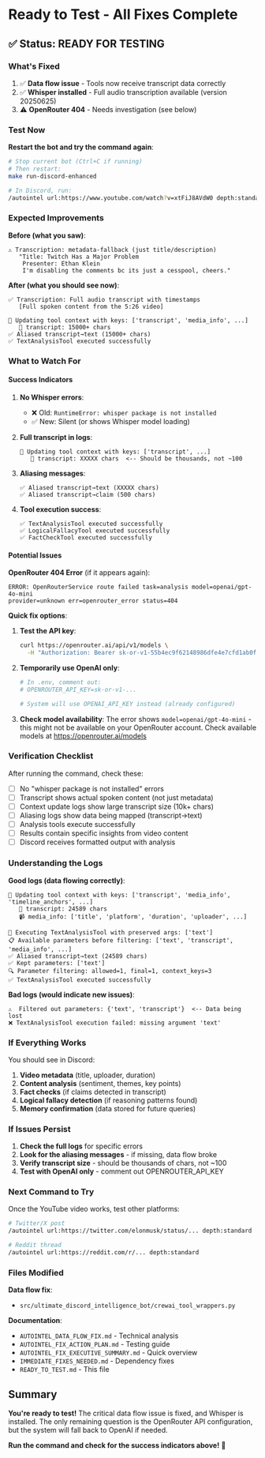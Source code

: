 # Ready to Test - All Fixes Complete

## ✅ Status: READY FOR TESTING

### What's Fixed

1. ✅ **Data flow issue** - Tools now receive transcript data correctly
2. ✅ **Whisper installed** - Full audio transcription available (version 20250625)
3. ⚠️ **OpenRouter 404** - Needs investigation (see below)

### Test Now

**Restart the bot and try the command again**:

```bash
# Stop current bot (Ctrl+C if running)
# Then restart:
make run-discord-enhanced

# In Discord, run:
/autointel url:https://www.youtube.com/watch?v=xtFiJ8AVdW0 depth:standard
```

### Expected Improvements

**Before (what you saw)**:

```
⚠️ Transcription: metadata-fallback (just title/description)
   "Title: Twitch Has a Major Problem
    Presenter: Ethan Klein
    I'm disabling the comments bc its just a cesspool, cheers."
```

**After (what you should see now)**:

```
✅ Transcription: Full audio transcript with timestamps
   [Full spoken content from the 5:26 video]
   
🔄 Updating tool context with keys: ['transcript', 'media_info', ...]
   📝 transcript: 15000+ chars
✅ Aliased transcript→text (15000+ chars)
✅ TextAnalysisTool executed successfully
```

### What to Watch For

#### Success Indicators

1. **No Whisper errors**:
   - ❌ Old: `RuntimeError: whisper package is not installed`
   - ✅ New: Silent (or shows Whisper model loading)

2. **Full transcript in logs**:

   ```
   🔄 Updating tool context with keys: ['transcript', ...]
      📝 transcript: XXXXX chars  <-- Should be thousands, not ~100
   ```

3. **Aliasing messages**:

   ```
   ✅ Aliased transcript→text (XXXXX chars)
   ✅ Aliased transcript→claim (500 chars)
   ```

4. **Tool execution success**:

   ```
   ✅ TextAnalysisTool executed successfully
   ✅ LogicalFallacyTool executed successfully
   ✅ FactCheckTool executed successfully
   ```

#### Potential Issues

**OpenRouter 404 Error** (if it appears again):

```
ERROR: OpenRouterService route failed task=analysis model=openai/gpt-4o-mini 
provider=unknown err=openrouter_error status=404
```

**Quick fix options**:

1. **Test the API key**:

   ```bash
   curl https://openrouter.ai/api/v1/models \
     -H "Authorization: Bearer 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"
   ```

2. **Temporarily use OpenAI only**:

   ```bash
   # In .env, comment out:
   # OPENROUTER_API_KEY=sk-or-v1-...
   
   # System will use OPENAI_API_KEY instead (already configured)
   ```

3. **Check model availability**:
   The error shows `model=openai/gpt-4o-mini` - this might not be available on your OpenRouter account. Check available models at <https://openrouter.ai/models>

### Verification Checklist

After running the command, check these:

- [ ] No "whisper package is not installed" errors
- [ ] Transcript shows actual spoken content (not just metadata)
- [ ] Context update logs show large transcript size (10k+ chars)
- [ ] Aliasing logs show data being mapped (transcript→text)
- [ ] Analysis tools execute successfully
- [ ] Results contain specific insights from video content
- [ ] Discord receives formatted output with analysis

### Understanding the Logs

**Good logs (data flowing correctly)**:

```
🔄 Updating tool context with keys: ['transcript', 'media_info', 'timeline_anchors', ...]
   📝 transcript: 24589 chars
   📹 media_info: ['title', 'platform', 'duration', 'uploader', ...]

🔧 Executing TextAnalysisTool with preserved args: ['text']
📋 Available parameters before filtering: ['text', 'transcript', 'media_info', ...]
✅ Aliased transcript→text (24589 chars)
✅ Kept parameters: ['text']
🔍 Parameter filtering: allowed=1, final=1, context_keys=3
✅ TextAnalysisTool executed successfully
```

**Bad logs (would indicate new issues)**:

```
⚠️  Filtered out parameters: {'text', 'transcript'}  <-- Data being lost
❌ TextAnalysisTool execution failed: missing argument 'text'
```

### If Everything Works

You should see in Discord:

1. **Video metadata** (title, uploader, duration)
2. **Content analysis** (sentiment, themes, key points)
3. **Fact checks** (if claims detected in transcript)
4. **Logical fallacy detection** (if reasoning patterns found)
5. **Memory confirmation** (data stored for future queries)

### If Issues Persist

1. **Check the full logs** for specific errors
2. **Look for the aliasing messages** - if missing, data flow broke
3. **Verify transcript size** - should be thousands of chars, not ~100
4. **Test with OpenAI only** - comment out OPENROUTER_API_KEY

### Next Command to Try

Once the YouTube video works, test other platforms:

```bash
# Twitter/X post
/autointel url:https://twitter.com/elonmusk/status/... depth:standard

# Reddit thread  
/autointel url:https://reddit.com/r/... depth:standard
```

### Files Modified

**Data flow fix**:

- `src/ultimate_discord_intelligence_bot/crewai_tool_wrappers.py`

**Documentation**:

- `AUTOINTEL_DATA_FLOW_FIX.md` - Technical analysis
- `AUTOINTEL_FIX_ACTION_PLAN.md` - Testing guide
- `AUTOINTEL_FIX_EXECUTIVE_SUMMARY.md` - Quick overview
- `IMMEDIATE_FIXES_NEEDED.md` - Dependency fixes
- `READY_TO_TEST.md` - This file

## Summary

**You're ready to test!** The critical data flow issue is fixed, and Whisper is installed. The only remaining question is the OpenRouter API configuration, but the system will fall back to OpenAI if needed.

**Run the command and check for the success indicators above!** 🚀
